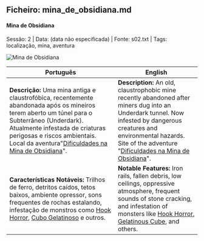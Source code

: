 ## Ficheiro: mina_de_obsidiana.md

#### Mina de Obsidiana

Sessão: 2 | Data: (data não especificada) | Fonte: s02.txt | Tags: localização, mina, aventura

![Mina de Obsidiana](location_blank.png)

| Português                                                                                                                                                                                                                                                                                                                  | English                                                                                                                                                                                                                                                                                  |
| -------------------------------------------------------------------------------------------------------------------------------------------------------------------------------------------------------------------------------------------------------------------------------------------------------------------------- | ---------------------------------------------------------------------------------------------------------------------------------------------------------------------------------------------------------------------------------------------------------------------------------------- |
| **Descrição:** Uma mina antiga e claustrofóbica, recentemente abandonada após os mineiros terem aberto um túnel para o Subterrâneo (Underdark). Atualmente infestada de criaturas perigosas e riscos ambientais. Local da aventura"[Dificuldades na Mina de Obsidiana](s02_dificuldades_na_mina_de_obsidiana_summary.md)". | **Description:** An old, claustrophobic mine recently abandoned after miners dug into an Underdark tunnel. Now infested by dangerous creatures and environmental hazards. Site of the adventure "[Dificuldades na Mina de Obsidiana](s02_dificuldades_na_mina_de_obsidiana_summary.md)". |
| **Características Notáveis:** Trilhos de ferro, detritos caídos, tetos baixos, ambiente opressor, sons frequentes de rochas estalando, infestação de monstros como [Hook Horror](hook_horror.md), [Cubo Gelatinoso](gelatinous_cube.md) e outros.                                                                          | **Notable Features:** Iron rails, fallen debris, low ceilings, oppressive atmosphere, frequent sounds of stone cracking, and infestation of monsters like [Hook Horror](hook_horror.md), [Gelatinous Cube](gelatinous_cube.md), and others.                                              |




















